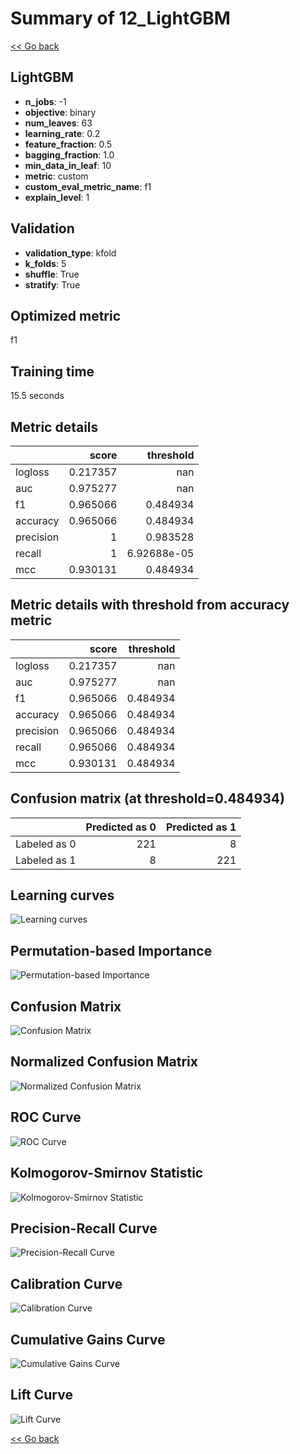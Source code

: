 # Summary of 12_LightGBM

[<< Go back](../README.md)


## LightGBM
- **n_jobs**: -1
- **objective**: binary
- **num_leaves**: 63
- **learning_rate**: 0.2
- **feature_fraction**: 0.5
- **bagging_fraction**: 1.0
- **min_data_in_leaf**: 10
- **metric**: custom
- **custom_eval_metric_name**: f1
- **explain_level**: 1

## Validation
 - **validation_type**: kfold
 - **k_folds**: 5
 - **shuffle**: True
 - **stratify**: True

## Optimized metric
f1

## Training time

15.5 seconds

## Metric details
|           |    score |     threshold |
|:----------|---------:|--------------:|
| logloss   | 0.217357 | nan           |
| auc       | 0.975277 | nan           |
| f1        | 0.965066 |   0.484934    |
| accuracy  | 0.965066 |   0.484934    |
| precision | 1        |   0.983528    |
| recall    | 1        |   6.92688e-05 |
| mcc       | 0.930131 |   0.484934    |


## Metric details with threshold from accuracy metric
|           |    score |   threshold |
|:----------|---------:|------------:|
| logloss   | 0.217357 |  nan        |
| auc       | 0.975277 |  nan        |
| f1        | 0.965066 |    0.484934 |
| accuracy  | 0.965066 |    0.484934 |
| precision | 0.965066 |    0.484934 |
| recall    | 0.965066 |    0.484934 |
| mcc       | 0.930131 |    0.484934 |


## Confusion matrix (at threshold=0.484934)
|              |   Predicted as 0 |   Predicted as 1 |
|:-------------|-----------------:|-----------------:|
| Labeled as 0 |              221 |                8 |
| Labeled as 1 |                8 |              221 |

## Learning curves
![Learning curves](learning_curves.png)

## Permutation-based Importance
![Permutation-based Importance](permutation_importance.png)
## Confusion Matrix

![Confusion Matrix](confusion_matrix.png)


## Normalized Confusion Matrix

![Normalized Confusion Matrix](confusion_matrix_normalized.png)


## ROC Curve

![ROC Curve](roc_curve.png)


## Kolmogorov-Smirnov Statistic

![Kolmogorov-Smirnov Statistic](ks_statistic.png)


## Precision-Recall Curve

![Precision-Recall Curve](precision_recall_curve.png)


## Calibration Curve

![Calibration Curve](calibration_curve_curve.png)


## Cumulative Gains Curve

![Cumulative Gains Curve](cumulative_gains_curve.png)


## Lift Curve

![Lift Curve](lift_curve.png)



[<< Go back](../README.md)
